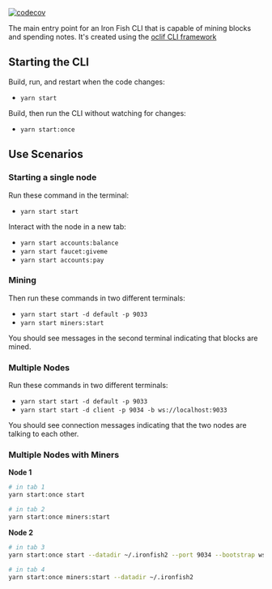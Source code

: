 [![codecov](https://codecov.io/gh/iron-fish/ironfish/branch/master/graph/badge.svg?token=PCSVEVEW5V&flag=ironfish-cli)](https://codecov.io/gh/iron-fish/ironfish)

The main entry point for an Iron Fish CLI that is capable of mining blocks and spending notes. It's created using the [oclif CLI framework](https://oclif.io)

## Starting the CLI

Build, run, and restart when the code changes:

- `yarn start`

Build, then run the CLI without watching for changes:

- `yarn start:once`

## Use Scenarios

### Starting a single node
Run these command in the terminal:

- `yarn start start`

Interact with the node in a new tab:
- `yarn start accounts:balance`
- `yarn start faucet:giveme`
- `yarn start accounts:pay`

### Mining
Then run these commands in two different terminals:

- `yarn start start -d default -p 9033`
- `yarn start miners:start`

You should see messages in the second terminal indicating that blocks are mined.

### Multiple Nodes

Run these commands in two different terminals:

- `yarn start start -d default -p 9033`
- `yarn start start -d client -p 9034 -b ws://localhost:9033`

You should see connection messages indicating that the two nodes are talking to each other.

### Multiple Nodes with Miners

**Node 1**
```bash
# in tab 1
yarn start:once start

# in tab 2
yarn start:once miners:start
```

**Node 2**
```bash
# in tab 3
yarn start:once start --datadir ~/.ironfish2 --port 9034 --bootstrap ws://localhost:9033

# in tab 4
yarn start:once miners:start --datadir ~/.ironfish2
```
